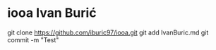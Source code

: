 # iooa Ivan Burić

git clone https://github.com/iburic97/iooa.git
git add IvanBuric.md
git commit -m "Test"